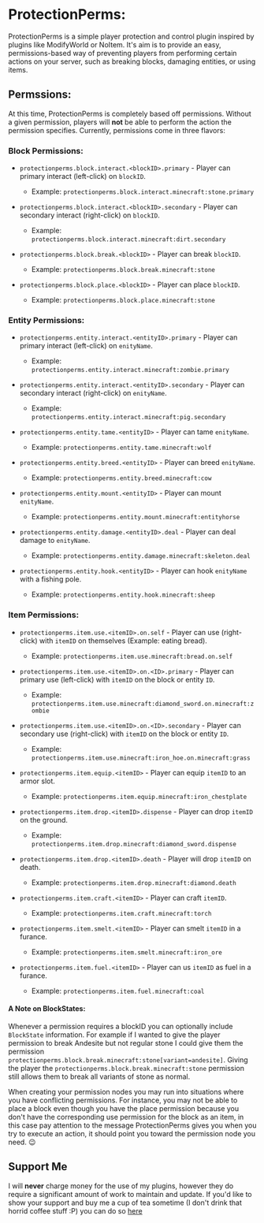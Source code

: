 # ProtectionPerms:
ProtectionPerms is a simple player protection and control plugin inspired by plugins like ModifyWorld or NoItem.  It's aim is to provide an easy, permissions-based way of preventing players from performing certain actions on your server, such as breaking blocks, damaging entities, or using items.

## Permssions:
At this time, ProtectionPerms is completely based off permissions.  Without a given permission, players will **not** be able to perform the action the permission specifies.  Currently, permissions come in three flavors:

### Block Permissions:

* `protectionperms.block.interact.<blockID>.primary` - Player can primary interact (left-click) on `blockID`. 
  * Example: `protectionperms.block.interact.minecraft:stone.primary`

* `protectionperms.block.interact.<blockID>.secondary` - Player can secondary interact (right-click) on `blockID`. 
  * Example: `protectionperms.block.interact.minecraft:dirt.secondary`

* `protectionperms.block.break.<blockID>` - Player can break `blockID`. 
  * Example: `protectionperms.block.break.minecraft:stone`

* `protectionperms.block.place.<blockID>` - Player can place `blockID`. 
  * Example: `protectionperms.block.place.minecraft:stone`

### Entity Permissions:

* `protectionperms.entity.interact.<entityID>.primary` - Player can primary interact (left-click) on `enityName`.
  * Example: `protectionperms.entity.interact.minecraft:zombie.primary`

* `protectionperms.entity.interact.<entityID>.secondary` - Player can secondary interact (right-click) on `enityName`. 
  * Example: `protectionperms.entity.interact.minecraft:pig.secondary`

* `protectionperms.entity.tame.<entityID>` - Player can tame `enityName`. 
  * Example: `protectionperms.entity.tame.minecraft:wolf`

* `protectionperms.entity.breed.<entityID>` - Player can breed `enityName`. 
  * Example: `protectionperms.entity.breed.minecraft:cow`

* `protectionperms.entity.mount.<entityID>` - Player can mount `enityName`. 
  * Example: `protectionperms.entity.mount.minecraft:entityhorse`

* `protectionperms.entity.damage.<entityID>.deal` - Player can deal damage to `enityName`. 
  * Example: `protectionperms.entity.damage.minecraft:skeleton.deal`
  
* `protectionperms.entity.hook.<entityID>` - Player can hook `enityName` with a fishing pole. 
  * Example: `protectionperms.entity.hook.minecraft:sheep`

### Item Permissions:

* `protectionperms.item.use.<itemID>.on.self` - Player can use (right-click) with `itemID` on themselves (Example: eating bread). 
  * Example: `protectionperms.item.use.minecraft:bread.on.self`

* `protectionperms.item.use.<itemID>.on.<ID>.primary` - Player can primary use (left-click) with `itemID` on the block or entity `ID`. 
  * Example: `protectionperms.item.use.minecraft:diamond_sword.on.minecraft:zombie`

* `protectionperms.item.use.<itemID>.on.<ID>.secondary` - Player can secondary use (right-click) with `itemID` on the block or entity `ID`. 
  * Example: `protectionperms.item.use.minecraft:iron_hoe.on.minecraft:grass`

* `protectionperms.item.equip.<itemID>` - Player can equip `itemID` to an armor slot. 
  * Example: `protectionperms.item.equip.minecraft:iron_chestplate`

* `protectionperms.item.drop.<itemID>.dispense` - Player can drop `itemID` on the ground. 
  * Example: `protectionperms.item.drop.minecraft:diamond_sword.dispense`

* `protectionperms.item.drop.<itemID>.death` - Player will drop `itemID` on death. 
  * Example: `protectionperms.item.drop.minecraft:diamond.death`

* `protectionperms.item.craft.<itemID>` - Player can craft `itemID`. 
  * Example: `protectionperms.item.craft.minecraft:torch`
  
* `protectionperms.item.smelt.<itemID>` - Player can smelt `itemID` in a furance. 
  * Example: `protectionperms.item.smelt.minecraft:iron_ore`

* `protectionperms.item.fuel.<itemID>` - Player can us `itemID` as fuel in a furance. 
  * Example: `protectionperms.item.fuel.minecraft:coal`

#### A Note on BlockStates:
Whenever a permission requires a blockID you can optionally include `BlockState` information. For example if I wanted to give the player permission to break Andesite but not regular stone I could give them the permission `protectionperms.block.break.minecraft:stone[variant=andesite]`. Giving the player the `protectionperms.block.break.minecraft:stone` permission still allows them to break all variants of stone as normal.

When creating your permission nodes you may run into situations where you have conflicting permissions. For instance, you may not be able to place a block even though you have the place permission because you don't have the corresponding use permission for the block as an item, in this case pay attention to the message ProtectionPerms gives you when you try to execute an action, it should point you toward the permission node you need. :wink:

## Support Me
I will **never** charge money for the use of my plugins, however they do require a significant amount of work to maintain and update. If you'd like to show your support and buy me a cup of tea sometime (I don't drink that horrid coffee stuff :P) you can do so [here](https://www.paypal.me/zerthick)
